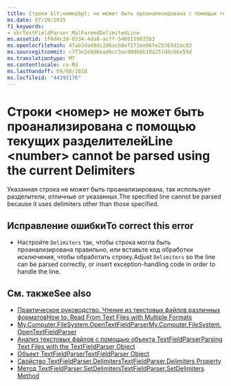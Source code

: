 ```yaml
---
title: Строки &lt;номер&gt; не может быть проанализирована с помощью текущих разделителей
ms.date: 07/20/2015
f1_keywords:
- vbrTextFieldParser_MalFormedDelimitedLine
ms.assetid: 1f8d4c2d-0334-4da8-acff-5460159835b3
ms.openlocfilehash: 47ab3dad8dc206acb0ef272ee86fe25365d2ac83
ms.sourcegitcommit: c7f3e2e9d6ead6cc3acd0d66b10a251d0c66e59d
ms.translationtype: MT
ms.contentlocale: ru-RU
ms.lasthandoff: 09/08/2018
ms.locfileid: "44193176"
---
```

# <a name="line-ltnumbergt-cannot-be-parsed-using-the-current-delimiters"></a><span data-ttu-id="30ce7-102">Строки &lt;номер&gt; не может быть проанализирована с помощью текущих разделителей</span><span class="sxs-lookup"><span data-stu-id="30ce7-102">Line &lt;number&gt; cannot be parsed using the current Delimiters</span></span>
<span data-ttu-id="30ce7-103">Указанная строка не может быть проанализирована, так использует разделители, отличные от указанных.</span><span class="sxs-lookup"><span data-stu-id="30ce7-103">The specified line cannot be parsed because it uses delimiters other than those specified.</span></span>  
  
## <a name="to-correct-this-error"></a><span data-ttu-id="30ce7-104">Исправление ошибки</span><span class="sxs-lookup"><span data-stu-id="30ce7-104">To correct this error</span></span>  
  
-   <span data-ttu-id="30ce7-105">Настройте `Delimiters` так, чтобы строка могла быть проанализирована правильно, или вставьте код обработки исключения, чтобы обработать строку.</span><span class="sxs-lookup"><span data-stu-id="30ce7-105">Adjust `Delimiters` so the line can be parsed correctly, or insert exception-handling code in order to handle the line.</span></span>  
  
## <a name="see-also"></a><span data-ttu-id="30ce7-106">См. также</span><span class="sxs-lookup"><span data-stu-id="30ce7-106">See also</span></span>

- [<span data-ttu-id="30ce7-107">Практическое руководство. Чтение из текстовых файлов различных форматов</span><span class="sxs-lookup"><span data-stu-id="30ce7-107">How to: Read From Text Files with Multiple Formats</span></span>](../../visual-basic/developing-apps/programming/drives-directories-files/how-to-read-from-text-files-with-multiple-formats.md)  
- [<span data-ttu-id="30ce7-108">My.Computer.FileSystem.OpenTextFieldParser</span><span class="sxs-lookup"><span data-stu-id="30ce7-108">My.Computer.FileSystem.OpenTextFieldParser</span></span>](xref:Microsoft.VisualBasic.FileIO.FileSystem.OpenTextFieldParser%2A)  
- [<span data-ttu-id="30ce7-109">Анализ текстовых файлов с помощью объекта TextFieldParser</span><span class="sxs-lookup"><span data-stu-id="30ce7-109">Parsing Text Files with the TextFieldParser Object</span></span>](../../visual-basic/developing-apps/programming/drives-directories-files/parsing-text-files-with-the-textfieldparser-object.md)  
- [<span data-ttu-id="30ce7-110">Объект TextFieldParser</span><span class="sxs-lookup"><span data-stu-id="30ce7-110">TextFieldParser Object</span></span>](../../visual-basic/language-reference/objects/textfieldparser-object.md)  
- [<span data-ttu-id="30ce7-111">Свойство TextFieldParser.Delimiters</span><span class="sxs-lookup"><span data-stu-id="30ce7-111">TextFieldParser.Delimiters Property</span></span>](xref:Microsoft.VisualBasic.FileIO.TextFieldParser.Delimiters%2A)
- [<span data-ttu-id="30ce7-112">Метод TextFieldParser.SetDelimiters</span><span class="sxs-lookup"><span data-stu-id="30ce7-112">TextFieldParser.SetDelimiters Method</span></span>](xref:Microsoft.VisualBasic.FileIO.TextFieldParser.SetDelimiters%2A)
